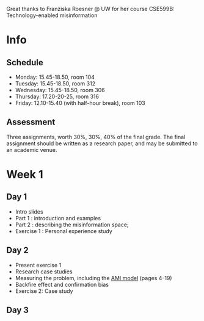 Great thanks to Franziska Roesner @ UW for her course CSE599B: Technology-enabled misinformation

# Info

## Schedule
* Monday: 15.45-18.50, room 104
* Tuesday: 15.45-18.50, room 312
* Wednesday: 15.45-18.50, room 306
* Thursday: 17.20-20-25, room 316
* Friday: 12.10-15.40 (with half-hour break), room 103

## Assessment

Three assignments, worth 30%, 30%, 40% of the final grade. The final assignment should be written as a research paper, and may be submitted to an academic venue.

# Week 1

## Day 1

* Intro slides
* Part 1 : introduction and examples
* Part 2 : describing the misinformation space; 
* Exercise 1 : Personal experience study


## Day 2

* Present exercise 1
* Research case studies
* Measuring the problem, including the [AMI model](https://rm.coe.int/information-disorder-toward-an-interdisciplinary-framework-for-researc/168076277c) (pages 4-19)
* Backfire effect and confirmation bias
* Exercise 2: Case study

## Day 3

